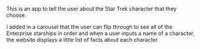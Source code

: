 This is an app to tell the user about the Star Trek character that they choose.

I added in a carousel that the user can flip through to see all of the Enterprise 
starships in order and when a user inputs a name of a character, the website displays 
a little list of facts about each character

